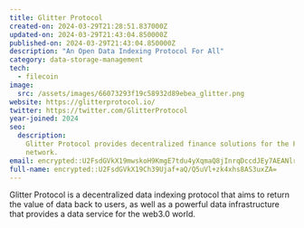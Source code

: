 ```yaml
---
title: Glitter Protocol
created-on: 2024-03-29T21:28:51.837000Z
updated-on: 2024-03-29T21:43:04.850000Z
published-on: 2024-03-29T21:43:04.850000Z
description: "An Open Data Indexing Protocol For All"
category: data-storage-management
tech:
  - filecoin
image:
  src: /assets/images/66073293f19c58932d89ebea_glitter.png
website: https://glitterprotocol.io/
twitter: https://twitter.com/GlitterProtocol
year-joined: 2024
seo:
  description:
    Glitter Protocol provides decentralized finance solutions for the Filecoin
    network.
email: encrypted::U2FsdGVkX19mwskoH9KmgE7tdu4yXqmaQ8jInrqDccdJEy7AEANlr5iUTwjHEPhX
full-name: encrypted::U2FsdGVkX19Ch39Ujaf+aQ/Q5uVl+zk4xhs8AS3uxZA=
---
```


Glitter Protocol is a decentralized data indexing protocol that aims to return the value of data back to users, as well as a powerful data infrastructure that provides a data service for the web3.0 world.
